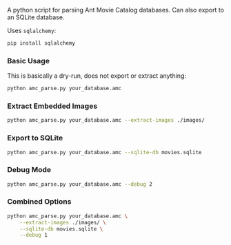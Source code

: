 A python script for parsing Ant Movie Catalog databases. Can also export to an SQLite database.

Uses `sqlalchemy`:
```bash
pip install sqlalchemy
```

### Basic Usage
This is basically a dry-run, does not export or extract anything:

```bash
python amc_parse.py your_database.amc
```

### Extract Embedded Images

```bash
python amc_parse.py your_database.amc --extract-images ./images/
```

### Export to SQLite

```bash
python amc_parse.py your_database.amc --sqlite-db movies.sqlite
```

### Debug Mode

```bash
python amc_parse.py your_database.amc --debug 2
```

### Combined Options

```bash
python amc_parse.py your_database.amc \
    --extract-images ./images/ \
    --sqlite-db movies.sqlite \
    --debug 1
```
